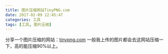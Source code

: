 ```yaml
---
title: 图片压缩网站TinyPNG.com
date: 2017-02-09 22:45:47
categories: 工具
tags: [工具, 图片压缩]
---
```

分享一个图片压缩的网站：[tinypng.com](https://tinypng.com)
一般我上传的图片都会去这网站压缩一下，高的能压缩90%以上。
